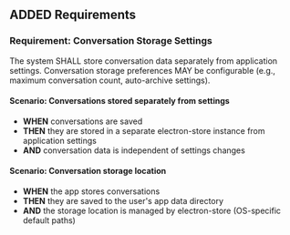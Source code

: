 ## ADDED Requirements

### Requirement: Conversation Storage Settings
The system SHALL store conversation data separately from application settings. Conversation storage preferences MAY be configurable (e.g., maximum conversation count, auto-archive settings).

#### Scenario: Conversations stored separately from settings
- **WHEN** conversations are saved
- **THEN** they are stored in a separate electron-store instance from application settings
- **AND** conversation data is independent of settings changes

#### Scenario: Conversation storage location
- **WHEN** the app stores conversations
- **THEN** they are saved to the user's app data directory
- **AND** the storage location is managed by electron-store (OS-specific default paths)


